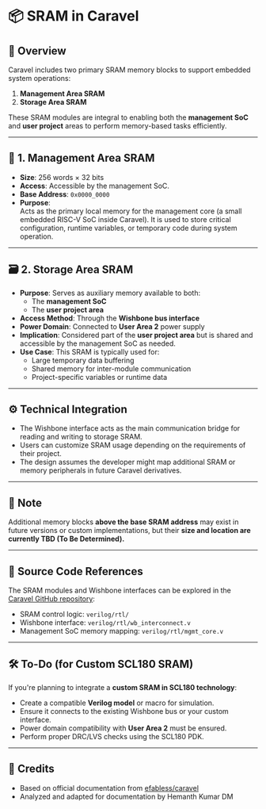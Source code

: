 # 📦 SRAM in Caravel

## 📘 Overview

Caravel includes two primary SRAM memory blocks to support embedded system operations:
1. **Management Area SRAM**
2. **Storage Area SRAM**

These SRAM modules are integral to enabling both the **management SoC** and **user project** areas to perform memory-based tasks efficiently.

---

## 🧠 1. Management Area SRAM

- **Size**: 256 words × 32 bits  
- **Access**: Accessible by the management SoC.
- **Base Address**: `0x0000_0000`
- **Purpose**:  
  Acts as the primary local memory for the management core (a small embedded RISC-V SoC inside Caravel). It is used to store critical configuration, runtime variables, or temporary code during system operation.

---

## 🗃️ 2. Storage Area SRAM

- **Purpose**: Serves as auxiliary memory available to both:
  - The **management SoC**
  - The **user project area**
- **Access Method**: Through the **Wishbone bus interface**
- **Power Domain**: Connected to **User Area 2** power supply
- **Implication**: Considered part of the **user project area** but is shared and accessible by the management SoC as needed.
- **Use Case**: This SRAM is typically used for:
  - Large temporary data buffering
  - Shared memory for inter-module communication
  - Project-specific variables or runtime data

---

## ⚙️ Technical Integration

- The Wishbone interface acts as the main communication bridge for reading and writing to storage SRAM.
- Users can customize SRAM usage depending on the requirements of their project.
- The design assumes the developer might map additional SRAM or memory peripherals in future Caravel derivatives.

---

## 📌 Note

Additional memory blocks **above the base SRAM address** may exist in future versions or custom implementations, but their **size and location are currently TBD (To Be Determined).**

---

## 📂 Source Code References

The SRAM modules and Wishbone interfaces can be explored in the [Caravel GitHub repository](https://github.com/efabless/caravel):

- SRAM control logic: `verilog/rtl/`
- Wishbone interface: `verilog/rtl/wb_interconnect.v`
- Management SoC memory mapping: `verilog/rtl/mgmt_core.v`

---

## 🛠️ To-Do (for Custom SCL180 SRAM)

If you're planning to integrate a **custom SRAM in SCL180 technology**:
- Create a compatible **Verilog model** or macro for simulation.
- Ensure it connects to the existing Wishbone bus or your custom interface.
- Power domain compatibility with **User Area 2** must be ensured.
- Perform proper DRC/LVS checks using the SCL180 PDK.

---

## 🧾 Credits

- Based on official documentation from [efabless/caravel](https://github.com/efabless/caravel)
- Analyzed and adapted for documentation by Hemanth Kumar DM
